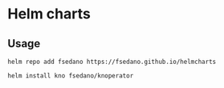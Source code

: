 # Helm charts
## Usage
```
helm repo add fsedano https://fsedano.github.io/helmcharts
```

```
helm install kno fsedano/knoperator
```



